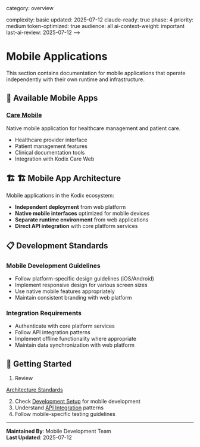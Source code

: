 <!-- AI-METADATA:
<!-- AI-CONTEXT-PRIORITY: always-include="false" summary-threshold="medium" -->category: overview
complexity: basic
updated: 2025-07-12
claude-ready: true
phase: 4
priority: medium
token-optimized: true
audience: all
ai-context-weight: important
last-ai-review: 2025-07-12
-->

# Mobile Applications

This section contains documentation for mobile applications that operate independently with their own runtime and infrastructure.

## 📱 Available Mobile Apps

### [Care Mobile](./care-mobile/)
Native mobile application for healthcare management and patient care.

- Healthcare provider interface
- Patient management features  
- Clinical documentation tools
- Integration with Kodix Care Web

## 🏗️ 🏗️ Mobile App Architecture

Mobile applications in the Kodix ecosystem:
- **Independent deployment** from web platform
- **Native mobile interfaces** optimized for mobile devices
- **Separate runtime environment** from web applications
- **Direct API integration** with core platform services

## 📋 Development Standards

### Mobile Development Guidelines
- Follow platform-specific design guidelines (iOS/Android)
- Implement responsive design for various screen sizes
- Use native mobile features appropriately
- Maintain consistent branding with web platform

### Integration Requirements
- Authenticate with core platform services
- Follow API integration patterns
- Implement offline functionality where appropriate
- Maintain data synchronization with web platform

## 🚀 Getting Started

1. Review <!-- AI-LINK: type="dependency" importance="high" -->
<!-- AI-LINK: type="dependency" importance="high" -->
<!-- AI-CONTEXT-REF: importance="high" type="architecture" -->
<!-- AI-CONTEXT-REF: importance="high" type="standards" -->
[Architecture Standards](../../architecture/standards/architecture-standards.md)
<!-- /AI-CONTEXT-REF -->
<!-- /AI-CONTEXT-REF -->
<!-- /AI-LINK -->
<!-- /AI-LINK -->
2. Check [Development Setup](../../development/setup/) for mobile development
3. Understand [API Integration](../../core/api-reference/) patterns
4. Follow mobile-specific testing guidelines

---

**Maintained By**: Mobile Development Team  
**Last Updated**: 2025-07-12
